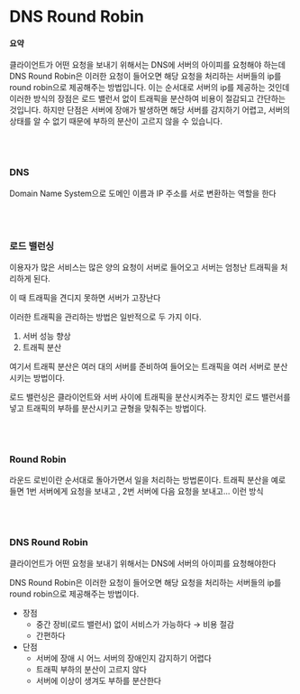 # DNS Round Robin

#### 요약
클라이언트가 어떤 요청을 보내기 위해서는 DNS에 서버의 아이피를 요청해야 하는데 DNS Round Robin은 이러한 요청이 들어오면 해당 요청을 처리하는 서버들의 ip를 round robin으로 제공해주는 방법입니다. 이는 순서대로 서버의 ip를 제공하는 것인데 이러한 방식의 장점은 로드 밸런서 없이 트래픽을 분산하여 비용이 절감되고 간단하는 것입니다. 하지만 단점은 서버에 장애가 발생하면 해당 서버를 감지하기 어렵고, 서버의 상태를 알 수 없기 때문에 부하의 분산이 고르지 않을 수 있습니다.

<br>
<br>

### DNS

Domain Name System으로 도메인 이름과 IP 주소를 서로 변환하는 역할을 한다

<br>
<br>

### 로드 밸런싱

이용자가 많은 서비스는 많은 양의 요청이 서버로 들어오고 서버는 엄청난 트래픽을 처리하게 된다.

이 때 트래픽을 견디지 못하면 서버가 고장난다

이러한 트래픽을 관리하는 방법은 일반적으로 두 가지 이다.

1. 서버 성능 향상
2. 트래픽 분산

여기서 트래픽 분산은 여러 대의 서버를 준비하여 들어오는 트래픽을 여러 서버로 분산시키는 방법이다.

로드 밸런싱은 클라이언트와 서버 사이에 트래픽을 분산시켜주는 장치인 로드 밸런서를 넣고 트래픽의 부하를 분산시키고 균형을 맞춰주는 방법이다.

<br>
<br>

### Round Robin

라운드 로빈이란 순서대로 돌아가면서 일을 처리하는 방법론이다. 트래픽 분산을 예로 들면 1번 서버에게 요청을 보내고 , 2번 서버에 다음 요청을 보내고... 이런 방식

<br>
<br>

### DNS Round Robin

클라이언트가 어떤 요청을 보내기 위해서는 DNS에 서버의 아이피를 요청해야한다

DNS Round Robin은 이러한 요청이 들어오면 해당 요청을 처리하는 서버들의 ip를 round robin으로 제공해주는 방법이다.

- 장점
    - 중간 장비(로드 밸런서) 없이 서비스가 가능하다 → 비용 절감
    - 간편하다
- 단점
    - 서버에 장애 시 어느 서버의 장애인지 감지하기 어렵다
    - 트래픽 부하의 분산이 고르지 않다
    - 서버에 이상이 생겨도 부하를 분산한다
